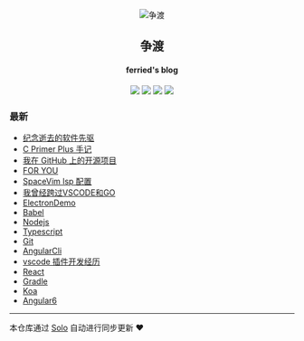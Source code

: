 <p align="center"><img alt="争渡" src="https://s2.ax1x.com/2019/08/19/mlrm34.th.png"></p><h2 align="center">
争渡
</h2>

<h4 align="center">ferried's blog</h4>
<p align="center"><a title="争渡" target="_blank" href="https://github.com/ferried/solo-blog"><img src="https://img.shields.io/github/last-commit/ferried/solo-blog.svg?style=flat-square&color=FF9900"></a>
<a title="GitHub repo size in bytes" target="_blank" href="https://github.com/ferried/solo-blog"><img src="https://img.shields.io/github/repo-size/ferried/solo-blog.svg?style=flat-square"></a>
<a title="Solo Version" target="_blank" href="https://github.com/b3log/solo/releases"><img src="https://img.shields.io/badge/solo-3.6.7-f1e05a.svg?style=flat-square&color=blueviolet"></a>
<a title="Hits" target="_blank" href="https://github.com/b3log/hits"><img src="https://hits.b3log.org/ferried/solo-blog.svg"></a></p>

### 最新

* [纪念逝去的软件先驱](http://blog.eiyouhe.com/articles/2019/11/14/1573700326199.html)
* [C Primer Plus 手记](http://blog.eiyouhe.com/articles/2019/11/13/1573639569340.html)
* [我在 GitHub 上的开源项目](http://blog.eiyouhe.com/my-github-repos)
* [FOR YOU](http://blog.eiyouhe.com/articles/2019/10/29/1572350923307.html)
* [SpaceVim lsp 配置](http://blog.eiyouhe.com/articles/2019/10/28/1572273457212.html)
* [我曾经跨过VSCODE和GO](http://blog.eiyouhe.com/articles/2019/09/11/1568183310422.html)
* [ElectronDemo](http://blog.eiyouhe.com/articles/2019/08/19/1566178789711.html)
* [Babel](http://blog.eiyouhe.com/articles/2019/08/19/1566178740285.html)
* [Nodejs](http://blog.eiyouhe.com/articles/2019/08/19/1566178571707.html)
* [Typescript](http://blog.eiyouhe.com/articles/2019/08/19/1566178523818.html)
* [Git](http://blog.eiyouhe.com/articles/2019/08/19/1566178402477.html)
* [AngularCli](http://blog.eiyouhe.com/articles/2019/08/19/1566177948951.html)
* [vscode 插件开发经历](http://blog.eiyouhe.com/articles/2019/08/19/1566177776340.html)
* [React](http://blog.eiyouhe.com/articles/2019/08/19/1566177016645.html)
* [Gradle](http://blog.eiyouhe.com/articles/2019/08/19/1566176857184.html)
* [Koa](http://blog.eiyouhe.com/articles/2019/08/19/1566176781560.html)
* [Angular6](http://blog.eiyouhe.com/articles/2019/08/19/1566176660956.html)



---

本仓库通过 [Solo](https://github.com/b3log/solo) 自动进行同步更新 ❤️ 